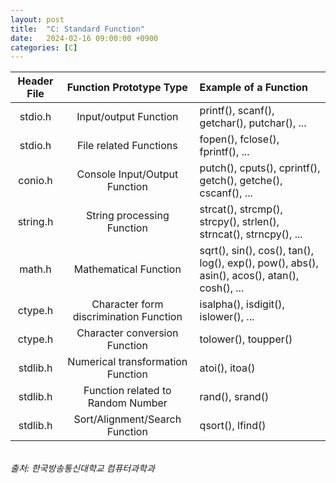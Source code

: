 ```yaml
---
layout: post
title:  "C: Standard Function"
date:   2024-02-16 09:00:00 +0900
categories: [C]
---
```


|Header File|Function Prototype Type|Example of a Function|
|:---:|:---:|:---|
|stdio.h|Input/output Function|printf(), scanf(), getchar(), putchar(), ...|
|stdio.h|File related Functions|fopen(), fclose(), fprintf(), ...|
|conio.h|Console Input/Output Function|putch(), cputs(), cprintf(), getch(), getche(), cscanf(), ...|
|string.h|String processing Function|strcat(), strcmp(), strcpy(), strlen(), strncat(), strncpy(), ...|
|math.h|Mathematical Function|sqrt(), sin(), cos(), tan(), log(), exp(), pow(), abs(), asin(), acos(), atan(), cosh(), ...|
|ctype.h|Character form discrimination Function|isalpha(), isdigit(), islower(), ...|
|ctype.h|Character conversion Function|tolower(), toupper()|
|stdlib.h|Numerical transformation Function|atoi(), itoa()|
|stdlib.h|Function related to Random Number|rand(), srand()|
|stdlib.h|Sort/Alignment/Search Function|qsort(), lfind()|
   
<br />
<cite>출처: 한국방송통신대학교 컴퓨터과학과</cite>
